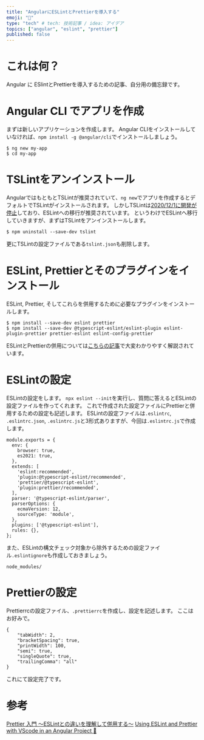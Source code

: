 ```yaml
---
title: "AngularにESLintとPrettierを導入する"
emoji: "🌊"
type: "tech" # tech: 技術記事 / idea: アイデア
topics: ["angular", "eslint", "prettier"]
published: false
---
```


# これは何？
Angular に ESlintとPrettierを導入するための記事、自分用の備忘録です。

# Angular CLI でアプリを作成
まずは新しいアプリケーションを作成します。
Angular CLIをインストールしていなければ、`npm install -g @angular/cli`でインストールしましょう。

```
$ ng new my-app
$ cd my-app
```

# TSLintをアンインストール
AngularではもともとTSLintが推奨されていて、`ng new`でアプリを作成するとデフォルトでTSLintがインストールされます。
しかしTSLintは[2020/12/1に開発が停止](https://github.com/palantir/tslint/issues/4534)しており、ESLintへの移行が推奨されています。
というわけでESLintへ移行していきますが、まずはTSLintをアンインストールします。

```
$ npm uninstall --save-dev tslint
```

更にTSLintの設定ファイルである`tslint.json`も削除します。

# ESLint, Prettierとそのプラグインをインストール
ESLint, Prettier, そしてこれらを併用するために必要なプラグインをインストールします。

```
$ npm install --save-dev eslint prettier
$ npm install --save-dev @typescript-eslint/eslint-plugin eslint-plugin-prettier prettier-eslint eslint-config-prettier
```
ESLintとPrettierの併用については[こちらの記事](https://qiita.com/soarflat/items/06377f3b96964964a65d)で大変わかりやすく解説されています。

# ESLintの設定
ESLintの設定をします。
`npx eslint --init`を実行し、質問に答えるとESLintの設定ファイルを作ってくれます。
これで作成された設定ファイルにPrettierと併用するための設定も記述します。
ESLintの設定ファイルは`.eslintrc`, `.eslintrc.json`, `.eslintrc.js`と3形式ありますが、今回は`.eslintrc.js`で作成します。

```
module.exports = {
  env: {
    browser: true,
    es2021: true,
  },
  extends: [
    'eslint:recommended',
    'plugin:@typescript-eslint/recommended',
    'prettier/@typescript-eslint',
    'plugin:prettier/recommended',
  ],
  parser: '@typescript-eslint/parser',
  parserOptions: {
    ecmaVersion: 12,
    sourceType: 'module',
  },
  plugins: ['@typescript-eslint'],
  rules: {},
};
```

また、ESLintの構文チェック対象から除外するための設定ファイル`.eslintignore`も作成しておきましょう。

```
node_modules/
```

# Prettierの設定
Prettierrcの設定ファイル、`.prettierrc`を作成し、設定を記述します。
ここはお好みで。

```
{
	"tabWidth": 2,
	"bracketSpacing": true,
	"printWidth": 100,
	"semi": true,
	"singleQuote": true,
	"trailingComma": "all"
}
```

これにて設定完了です。

# 参考
[Prettier 入門 ～ESLintとの違いを理解して併用する～](https://qiita.com/soarflat/items/06377f3b96964964a65d)
[Using ESLint and Prettier with VScode in an Angular Project 🚀](https://dev.to/dreiv/using-eslint-and-prettier-with-vscode-in-an-angular-project-42ib)